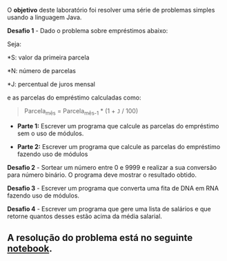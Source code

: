 O **objetivo** deste laboratório foi resolver uma série de problemas simples usando a linguagem Java. 

**Desafio 1** - Dado o problema sobre empréstimos abaixo:

Seja:

*S: valor da primeira parcela

*N: número de parcelas

*J: percentual de juros mensal

e as parcelas do empréstimo calculadas como:

> Parcela<sub>mês</sub> = Parcela<sub>mês-1</sub> * (1 + `J` / 100)

* **Parte 1:** Escrever um programa que calcule as parcelas do empréstimo sem o uso de módulos.

* **Parte 2:** Escrever um programa que calcule as parcelas do empréstimo fazendo uso de módulos
  
**Desafio 2** - Sortear um número entre 0 e 9999 e realizar a sua conversão para número binário. O programa deve mostrar o resultado obtido.

**Desafio 3** - Escrever um programa que converta uma fita de DNA em RNA fazendo uso de módulos.

**Desafio 4** - Escrever um programa que gere uma lista de salários e que retorne quantos desses estão acima da média salarial.

## A resolução do problema está no seguinte [notebook](https://github.com/HannahPlath/MC322/blob/main/Lab02/notebook/lab02-java-estruturas-ra198642.ipynb).
